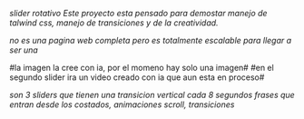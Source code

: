 *slider rotativo*
*Este proyecto esta pensado para demostar manejo de talwind css, manejo de transiciones y de la creatividad.*

*no es una pagina web completa pero es totalmente escalable para llegar a ser una*

#la imagen la cree con ia, por el momeno hay solo una imagen#
#en el segundo slider ira un video creado con ia que aun esta en proceso#

*son 3 sliders que tienen una transicion vertical cada 8 segundos*
*frases que entran desde los costados, animaciones scroll, transiciones*
